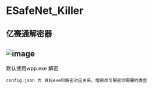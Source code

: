# ESafeNet_Killer
亿赛通解密器
---
![image](https://user-images.githubusercontent.com/22383953/231399661-ab81cc10-7827-4155-bb72-abb1058b5ede.png)
---
默认使用wpp.exe 解密

~~~ 
config.json 为 目标exe和解密对应关系，增删改可解密你需要的类型
~~~
